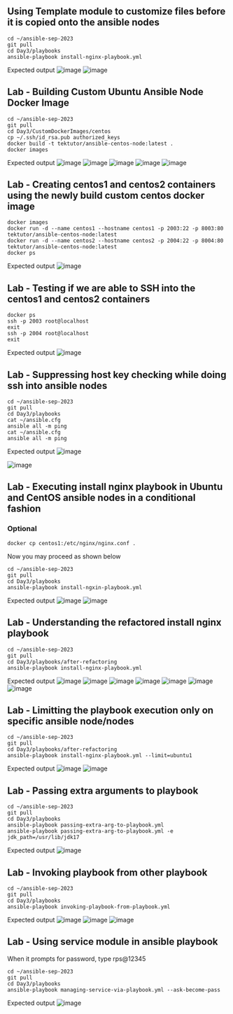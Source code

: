## Using Template module to customize files before it is copied onto the ansible nodes
```
cd ~/ansible-sep-2023
git pull
cd Day3/playbooks
ansible-playbook install-nginx-playbook.yml
```

Expected output
![image](https://github.com/tektutor/ansible-sep-2023/assets/12674043/1348fd18-dca0-45f9-9edc-21076c2d9cf3)
![image](https://github.com/tektutor/ansible-sep-2023/assets/12674043/908b4c6e-32fc-4a56-a4da-ccb35da14624)

## Lab - Building Custom Ubuntu Ansible Node Docker Image
```
cd ~/ansible-sep-2023
git pull
cd Day3/CustomDockerImages/centos
cp ~/.ssh/id_rsa.pub authorized_keys
docker build -t tektutor/ansible-centos-node:latest .
docker images
```

Expected output
![image](https://github.com/tektutor/ansible-sep-2023/assets/12674043/5798b6d4-8a74-4727-bc5f-7b0d581f911b)
![image](https://github.com/tektutor/ansible-sep-2023/assets/12674043/aa1a2846-7f61-4508-ac60-4bb9e628eafe)
![image](https://github.com/tektutor/ansible-sep-2023/assets/12674043/364387fc-3ad4-4fe9-8f58-e473aeca24c4)
![image](https://github.com/tektutor/ansible-sep-2023/assets/12674043/95acb054-0aaf-4909-94fd-c8bbd6442d5f)
![image](https://github.com/tektutor/ansible-sep-2023/assets/12674043/27a0d0b8-0943-4460-beaf-b243774e321b)

## Lab - Creating centos1 and centos2 containers using the newly build custom centos docker image
```
docker images
docker run -d --name centos1 --hostname centos1 -p 2003:22 -p 8003:80 tektutor/ansible-centos-node:latest
docker run -d --name centos2 --hostname centos2 -p 2004:22 -p 8004:80 tektutor/ansible-centos-node:latest
docker ps
```
Expected output
![image](https://github.com/tektutor/ansible-sep-2023/assets/12674043/19b9a5c6-c594-447f-be03-579f5b02c938)

## Lab - Testing if we are able to SSH into the centos1 and centos2 containers
```
docker ps
ssh -p 2003 root@localhost
exit
ssh -p 2004 root@localhost
exit
```

Expected output
![image](https://github.com/tektutor/ansible-sep-2023/assets/12674043/e356e05b-de00-44ef-9a1a-73694760d771)

## Lab - Suppressing host key checking while doing ssh into ansible nodes
```
cd ~/ansible-sep-2023
git pull
cd Day3/playbooks
cat ~/ansible.cfg
ansible all -m ping
cat ~/ansible.cfg
ansible all -m ping
```

Expected output
![image](https://github.com/tektutor/ansible-sep-2023/assets/12674043/9688c1fd-b30d-4510-8b3a-71de5fcf27ee)

![image](https://github.com/tektutor/ansible-sep-2023/assets/12674043/093cc89c-25f7-40c3-befb-f30f386970e0)

## Lab - Executing install nginx playbook in Ubuntu and CentOS ansible nodes in a conditional fashion
### Optional
```
docker cp centos1:/etc/nginx/nginx.conf .
```

Now you may proceed as shown below
```
cd ~/ansible-sep-2023
git pull
cd Day3/playbooks
ansible-playbook install-ngxin-playbook.yml
```

Expected output
![image](https://github.com/tektutor/ansible-sep-2023/assets/12674043/ab70c95d-2ee4-4038-9b65-047120a31685)
![image](https://github.com/tektutor/ansible-sep-2023/assets/12674043/632ebd9d-0fd0-40a6-9e75-5ec46ca8dc28)

## Lab - Understanding the refactored install nginx playbook
```
cd ~/ansible-sep-2023
git pull
cd Day3/playbooks/after-refactoring
ansible-playbook install-nginx-playbook.yml
```

Expected output
![image](https://github.com/tektutor/ansible-sep-2023/assets/12674043/9d37fe20-1e29-4aee-b896-60f066a321f3)
![image](https://github.com/tektutor/ansible-sep-2023/assets/12674043/5b056277-af02-4b96-adc0-33cc48bf8d2a)
![image](https://github.com/tektutor/ansible-sep-2023/assets/12674043/388189a7-86e0-444e-b6be-df12d44b8d1d)
![image](https://github.com/tektutor/ansible-sep-2023/assets/12674043/03e98ef7-55cf-41ae-9903-b439db8781d8)
![image](https://github.com/tektutor/ansible-sep-2023/assets/12674043/249feb41-028a-42a0-843c-8b7d9e86c358)
![image](https://github.com/tektutor/ansible-sep-2023/assets/12674043/a1d6d6a6-e3f2-46ea-ba91-013d72c5202f)
![image](https://github.com/tektutor/ansible-sep-2023/assets/12674043/b1ab05ce-346f-43d4-b5fb-3c9c82cbe30b)

## Lab - Limitting the playbook execution only on specific ansible node/nodes
```
cd ~/ansible-sep-2023
git pull
cd Day3/playbooks/after-refactoring
ansible-playbook install-nginx-playbook.yml --limit=ubuntu1
```

Expected output
![image](https://github.com/tektutor/ansible-sep-2023/assets/12674043/75869c1c-975b-4df0-bb6e-3ae87a1a4b9c)
![image](https://github.com/tektutor/ansible-sep-2023/assets/12674043/547ea67d-9241-4b4b-96dd-b61a42c6b77f)

## Lab - Passing extra arguments to playbook
```
cd ~/ansible-sep-2023
git pull
cd Day3/playbooks
ansible-playbook passing-extra-arg-to-playbook.yml
ansible-playbook passing-extra-arg-to-playbook.yml -e jdk_path=/usr/lib/jdk17
```

Expected output
![image](https://github.com/tektutor/ansible-sep-2023/assets/12674043/31c9e685-2eb5-40ef-8907-c9bc16346a93)

## Lab - Invoking playbook from other playbook
```
cd ~/ansible-sep-2023
git pull
cd Day3/playbooks
ansible-playbook invoking-playbook-from-playbook.yml
```

Expected output
![image](https://github.com/tektutor/ansible-sep-2023/assets/12674043/d0a06519-f279-4771-8735-8cb70203e111)
![image](https://github.com/tektutor/ansible-sep-2023/assets/12674043/e8ed32d2-5ab1-499f-88a4-64e96c69e0ef)
![image](https://github.com/tektutor/ansible-sep-2023/assets/12674043/fcb023ee-8fa0-464e-b95b-6b878ee6a963)

## Lab - Using service module in ansible playbook
When it prompts for password, type rps@12345
```
cd ~/ansible-sep-2023
git pull
cd Day3/playbooks
ansible-playbook managing-service-via-playbook.yml --ask-become-pass
```

Expected output
![image](https://github.com/tektutor/ansible-sep-2023/assets/12674043/35fb3b00-d4fd-496d-a91b-867c9811d1cd)
